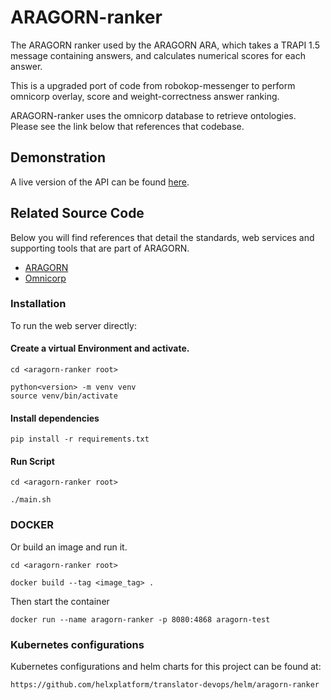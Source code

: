 # ARAGORN-ranker

The ARAGORN ranker used by the ARAGORN ARA, which takes a TRAPI 1.5 message containing answers, and calculates numerical scores for each answer.

This is a upgraded port of code from robokop-messenger to perform omnicorp overlay, score and weight-correctness answer ranking.

ARAGORN-ranker uses the omnicorp database to retrieve ontologies. Please see the link below that references that codebase.

## Demonstration

A live version of the API can be found [here](https://aragorn-ranker.renci.org/docs).

## Related Source Code
Below you will find references that detail the standards, web services and supporting tools that are part of ARAGORN. 

* [ARAGORN](https://github.com/ranking-agent/aragorn)
* [Omnicorp](https://github.com/NCATS-Gamma/omnicorp)

### Installation

To run the web server directly:

#### Create a virtual Environment and activate.

    cd <aragorn-ranker root>

    python<version> -m venv venv
    source venv/bin/activate
    
#### Install dependencies

    pip install -r requirements.txt

#### Run Script
  
    cd <aragorn-ranker root>

    ./main.sh
    
 ### DOCKER 
   Or build an image and run it.

    cd <aragorn-ranker root>

    docker build --tag <image_tag> .

   Then start the container

    docker run --name aragorn-ranker -p 8080:4868 aragorn-test

### Kubernetes configurations

Kubernetes configurations and helm charts for this project can be found at: 

    https://github.com/helxplatform/translator-devops/helm/aragorn-ranker
